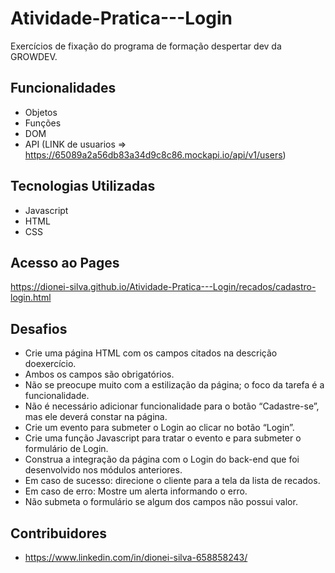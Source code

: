 # Atividade-Pratica---Login

Exercícios de fixação do programa de formação despertar dev da GROWDEV.

## Funcionalidades

- Objetos
- Funções
- DOM
- API (LINK de usuarios => https://65089a2a56db83a34d9c8c86.mockapi.io/api/v1/users)

## Tecnologias Utilizadas

- Javascript
- HTML
- CSS

## Acesso ao Pages

https://dionei-silva.github.io/Atividade-Pratica---Login/recados/cadastro-login.html

## Desafios
-  Crie uma página HTML com os campos citados na descrição doexercício.
- Ambos os campos são obrigatórios.
- Não se preocupe muito com a estilização da página; o foco da tarefa é a funcionalidade.
- Não é necessário adicionar funcionalidade para o botão “Cadastre-se”, mas ele deverá constar na página.
- Crie um evento para submeter o Login ao clicar no botão “Login”.
- Crie uma função Javascript para tratar o evento e para submeter o formulário de Login.
- Construa a integração da página com o Login do back-end que foi desenvolvido nos módulos anteriores.
- Em caso de sucesso: direcione o cliente para a tela da lista de recados.
- Em caso de erro: Mostre um alerta informando o erro.
- Não submeta o formulário se algum dos campos não possui valor.

## Contribuidores

- https://www.linkedin.com/in/dionei-silva-658858243/
